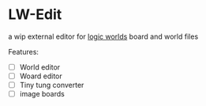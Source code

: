 # LW-Edit
a wip external editor for [logic worlds](https://logicworld.net/) board and world files

Features:
- [ ] World editor
- [ ] Woard editor
- [ ] Tiny tung converter
- [ ] image boards
